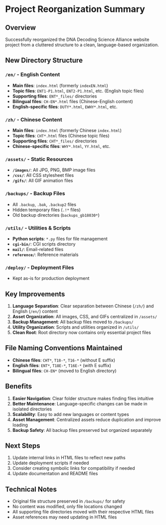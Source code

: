 # Project Reorganization Summary

## Overview
Successfully reorganized the DNA Decoding Science Alliance website project from a cluttered structure to a clean, language-based organization.

## New Directory Structure

### `/en/` - English Content
- **Main files**: `index.html` (formerly `indexEN.html`)
- **Topic files**: `ENT1-P1.html`, `ENT2-P1.html`, etc. (English topic files)
- **Supporting files**: `ENT*_files/` directories
- **Bilingual files**: `CH-EN*.html` files (Chinese-English content)
- **English-specific files**: `DUTY*.html`, `EWHY*.html`, etc.

### `/zh/` - Chinese Content  
- **Main files**: `index.html` (formerly Chinese `index.html`)
- **Topic files**: `CHT*.html` files (Chinese topic files)
- **Supporting files**: `CHT*_files/` directories
- **Chinese-specific files**: `WHY*.html`, `YY.html`, etc.

### `/assets/` - Static Resources
- **`/images/`**: All JPG, PNG, BMP image files
- **`/css/`**: All CSS stylesheet files  
- **`/gifs/`**: All GIF animation files

### `/backups/` - Backup Files
- All `.backup`, `.bak`, `.backup2` files
- Hidden temporary files (`.!*` files)
- Old backup directories (`backups_gb18030*`)

### `/utils/` - Utilities & Scripts
- **Python scripts**: `*.py` files for file management
- **`cgi-bin/`**: CGI scripts directory
- **`mail/`**: Email-related files
- **`reference/`**: Reference materials

### `/deploy/` - Deployment Files
- Kept as-is for production deployment

## Key Improvements

1. **Language Separation**: Clear separation between Chinese (`/zh/`) and English (`/en/`) content
2. **Asset Organization**: All images, CSS, and GIFs centralized in `/assets/`
3. **Backup Management**: All backup files moved to `/backups/`
4. **Utility Organization**: Scripts and utilities organized in `/utils/`
5. **Clean Root**: Root directory now contains only essential project files

## File Naming Conventions Maintained

- **Chinese files**: `CHT*`, `T18-*`, `T16-*` (without E suffix)
- **English files**: `ENT*`, `T18E-*`, `T16E-*` (with E suffix)
- **Bilingual files**: `CH-EN*` (moved to English directory)

## Benefits

1. **Easier Navigation**: Clear folder structure makes finding files intuitive
2. **Better Maintenance**: Language-specific changes can be made in isolated directories
3. **Scalability**: Easy to add new languages or content types
4. **Asset Management**: Centralized assets reduce duplication and improve loading
5. **Backup Safety**: All backup files preserved but organized separately

## Next Steps

1. Update internal links in HTML files to reflect new paths
2. Update deployment scripts if needed
3. Consider creating symbolic links for compatibility if needed
4. Update documentation and README files

## Technical Notes

- Original file structure preserved in `/backups/` for safety
- No content was modified, only file locations changed
- All supporting file directories moved with their respective HTML files
- Asset references may need updating in HTML files